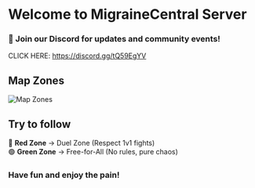 # Welcome to MigraineCentral Server

### 🔗 Join our Discord for updates and community events!  
CLICK HERE: https://discord.gg/tQ59EgYV  

## Map Zones  
![Map Zones](https://i.ibb.co/Bp5S0Mb/image.png)

## Try to follow  
🔴 **Red Zone** → Duel Zone (Respect 1v1 fights)  
🟢 **Green Zone** → Free-for-All (No rules, pure chaos)  

### Have fun and enjoy the pain!
